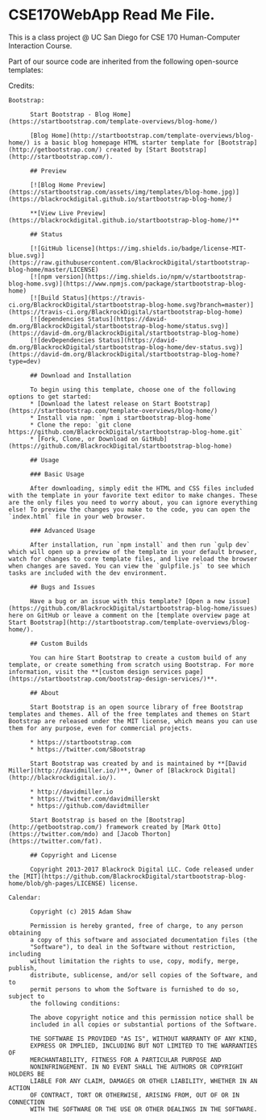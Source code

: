 # CSE170WebApp Read Me File.

This is a class project @ UC San Diego for CSE 170 Human-Computer Interaction Course.

Part of our source code are inherited from the following open-source templates:

  Credits:

    Bootstrap: 
    
          Start Bootstrap - Blog Home](https://startbootstrap.com/template-overviews/blog-home/)

          [Blog Home](http://startbootstrap.com/template-overviews/blog-home/) is a basic blog homepage HTML starter template for [Bootstrap](http://getbootstrap.com/) created by [Start Bootstrap](http://startbootstrap.com/).

          ## Preview

          [![Blog Home Preview](https://startbootstrap.com/assets/img/templates/blog-home.jpg)](https://blackrockdigital.github.io/startbootstrap-blog-home/)

          **[View Live Preview](https://blackrockdigital.github.io/startbootstrap-blog-home/)**

          ## Status

          [![GitHub license](https://img.shields.io/badge/license-MIT-blue.svg)](https://raw.githubusercontent.com/BlackrockDigital/startbootstrap-blog-home/master/LICENSE)
          [![npm version](https://img.shields.io/npm/v/startbootstrap-blog-home.svg)](https://www.npmjs.com/package/startbootstrap-blog-home)
          [![Build Status](https://travis-ci.org/BlackrockDigital/startbootstrap-blog-home.svg?branch=master)](https://travis-ci.org/BlackrockDigital/startbootstrap-blog-home)
          [![dependencies Status](https://david-dm.org/BlackrockDigital/startbootstrap-blog-home/status.svg)](https://david-dm.org/BlackrockDigital/startbootstrap-blog-home)
          [![devDependencies Status](https://david-dm.org/BlackrockDigital/startbootstrap-blog-home/dev-status.svg)](https://david-dm.org/BlackrockDigital/startbootstrap-blog-home?type=dev)

          ## Download and Installation

          To begin using this template, choose one of the following options to get started:
          * [Download the latest release on Start Bootstrap](https://startbootstrap.com/template-overviews/blog-home/)
          * Install via npm: `npm i startbootstrap-blog-home`
          * Clone the repo: `git clone https://github.com/BlackrockDigital/startbootstrap-blog-home.git`
          * [Fork, Clone, or Download on GitHub](https://github.com/BlackrockDigital/startbootstrap-blog-home)

          ## Usage

          ### Basic Usage

          After downloading, simply edit the HTML and CSS files included with the template in your favorite text editor to make changes. These are the only files you need to worry about, you can ignore everything else! To preview the changes you make to the code, you can open the `index.html` file in your web browser.

          ### Advanced Usage

          After installation, run `npm install` and then run `gulp dev` which will open up a preview of the template in your default browser, watch for changes to core template files, and live reload the browser when changes are saved. You can view the `gulpfile.js` to see which tasks are included with the dev environment.

          ## Bugs and Issues

          Have a bug or an issue with this template? [Open a new issue](https://github.com/BlackrockDigital/startbootstrap-blog-home/issues) here on GitHub or leave a comment on the [template overview page at Start Bootstrap](http://startbootstrap.com/template-overviews/blog-home/).

          ## Custom Builds

          You can hire Start Bootstrap to create a custom build of any template, or create something from scratch using Bootstrap. For more information, visit the **[custom design services page](https://startbootstrap.com/bootstrap-design-services/)**.

          ## About

          Start Bootstrap is an open source library of free Bootstrap templates and themes. All of the free templates and themes on Start Bootstrap are released under the MIT license, which means you can use them for any purpose, even for commercial projects.

          * https://startbootstrap.com
          * https://twitter.com/SBootstrap

          Start Bootstrap was created by and is maintained by **[David Miller](http://davidmiller.io/)**, Owner of [Blackrock Digital](http://blackrockdigital.io/).

          * http://davidmiller.io
          * https://twitter.com/davidmillerskt
          * https://github.com/davidtmiller

          Start Bootstrap is based on the [Bootstrap](http://getbootstrap.com/) framework created by [Mark Otto](https://twitter.com/mdo) and [Jacob Thorton](https://twitter.com/fat).

          ## Copyright and License

          Copyright 2013-2017 Blackrock Digital LLC. Code released under the [MIT](https://github.com/BlackrockDigital/startbootstrap-blog-home/blob/gh-pages/LICENSE) license.

    Calendar:

          Copyright (c) 2015 Adam Shaw

          Permission is hereby granted, free of charge, to any person obtaining
          a copy of this software and associated documentation files (the
          "Software"), to deal in the Software without restriction, including
          without limitation the rights to use, copy, modify, merge, publish,
          distribute, sublicense, and/or sell copies of the Software, and to
          permit persons to whom the Software is furnished to do so, subject to
          the following conditions:

          The above copyright notice and this permission notice shall be
          included in all copies or substantial portions of the Software.

          THE SOFTWARE IS PROVIDED "AS IS", WITHOUT WARRANTY OF ANY KIND,
          EXPRESS OR IMPLIED, INCLUDING BUT NOT LIMITED TO THE WARRANTIES OF
          MERCHANTABILITY, FITNESS FOR A PARTICULAR PURPOSE AND
          NONINFRINGEMENT. IN NO EVENT SHALL THE AUTHORS OR COPYRIGHT HOLDERS BE
          LIABLE FOR ANY CLAIM, DAMAGES OR OTHER LIABILITY, WHETHER IN AN ACTION
          OF CONTRACT, TORT OR OTHERWISE, ARISING FROM, OUT OF OR IN CONNECTION
          WITH THE SOFTWARE OR THE USE OR OTHER DEALINGS IN THE SOFTWARE.
